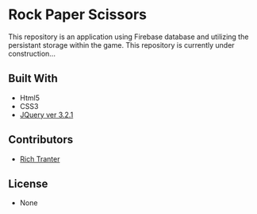 # Rock Paper Scissors 

This repository is an application using Firebase database and utilizing the persistant storage within the game. This repository is currently under construction...

## Built With

* Html5
* CSS3
* [JQuery ver 3.2.1](https://code.jquery.com/)

## Contributors

* [Rich Tranter](https://github.com/Richt2566/)

## License

* None


